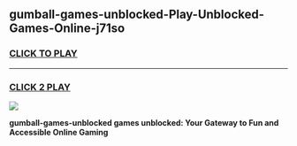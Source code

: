 
## gumball-games-unblocked-Play-Unblocked-Games-Online-j71so
<h3>
<a href="https://premium76.site?title=gumball-games-unblocked&ref=24A">CLICK TO PLAY</a></h3>
<hr>

<h3>
<a href="https://premium76.site?title=gumball-games-unblocked&ref=24A">CLICK 2 PLAY</a>
  
</h3>

<a href="https://premium76.site?title=gumball-games-unblocked&ref=24A"><img src="https://clearcache.store/games.png"></a>


**gumball-games-unblocked games unblocked: Your Gateway to Fun and Accessible Online Gaming**
